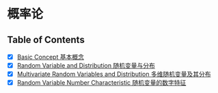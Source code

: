# 概率论

## Table of Contents

- [x] [Basic Concept 基本概念](bc.md)
- [x] [Random Variable and Distribution 随机变量与分布](rvd.md)
- [x] [Multivariate Random Variables and Distribution 多维随机变量及其分布](mrvd.md)
- [x] [Random Variable Number Characteristic 随机变量的数字特征](rvnc.md)